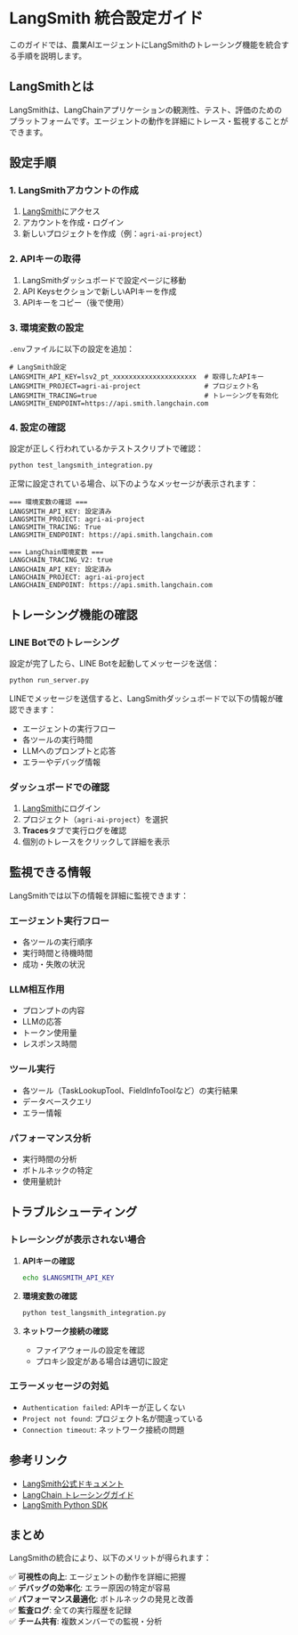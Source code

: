 # LangSmith 統合設定ガイド

このガイドでは、農業AIエージェントにLangSmithのトレーシング機能を統合する手順を説明します。

## LangSmithとは

LangSmithは、LangChainアプリケーションの観測性、テスト、評価のためのプラットフォームです。エージェントの動作を詳細にトレース・監視することができます。

## 設定手順

### 1. LangSmithアカウントの作成

1. [LangSmith](https://smith.langchain.com/)にアクセス
2. アカウントを作成・ログイン
3. 新しいプロジェクトを作成（例：`agri-ai-project`）

### 2. APIキーの取得

1. LangSmithダッシュボードで設定ページに移動
2. API Keysセクションで新しいAPIキーを作成
3. APIキーをコピー（後で使用）

### 3. 環境変数の設定

`.env`ファイルに以下の設定を追加：

```env
# LangSmith設定
LANGSMITH_API_KEY=lsv2_pt_xxxxxxxxxxxxxxxxxxxxx  # 取得したAPIキー
LANGSMITH_PROJECT=agri-ai-project                # プロジェクト名
LANGSMITH_TRACING=true                           # トレーシングを有効化
LANGSMITH_ENDPOINT=https://api.smith.langchain.com
```

### 4. 設定の確認

設定が正しく行われているかテストスクリプトで確認：

```bash
python test_langsmith_integration.py
```

正常に設定されている場合、以下のようなメッセージが表示されます：

```
=== 環境変数の確認 ===
LANGSMITH_API_KEY: 設定済み
LANGSMITH_PROJECT: agri-ai-project
LANGSMITH_TRACING: True
LANGSMITH_ENDPOINT: https://api.smith.langchain.com

=== LangChain環境変数 ===
LANGCHAIN_TRACING_V2: true
LANGCHAIN_API_KEY: 設定済み
LANGCHAIN_PROJECT: agri-ai-project
LANGCHAIN_ENDPOINT: https://api.smith.langchain.com
```

## トレーシング機能の確認

### LINE Botでのトレーシング

設定が完了したら、LINE Botを起動してメッセージを送信：

```bash
python run_server.py
```

LINEでメッセージを送信すると、LangSmithダッシュボードで以下の情報が確認できます：

- エージェントの実行フロー
- 各ツールの実行時間
- LLMへのプロンプトと応答
- エラーやデバッグ情報

### ダッシュボードでの確認

1. [LangSmith](https://smith.langchain.com/)にログイン
2. プロジェクト（`agri-ai-project`）を選択
3. **Traces**タブで実行ログを確認
4. 個別のトレースをクリックして詳細を表示

## 監視できる情報

LangSmithでは以下の情報を詳細に監視できます：

### エージェント実行フロー
- 各ツールの実行順序
- 実行時間と待機時間
- 成功・失敗の状況

### LLM相互作用
- プロンプトの内容
- LLMの応答
- トークン使用量
- レスポンス時間

### ツール実行
- 各ツール（TaskLookupTool、FieldInfoToolなど）の実行結果
- データベースクエリ
- エラー情報

### パフォーマンス分析
- 実行時間の分析
- ボトルネックの特定
- 使用量統計

## トラブルシューティング

### トレーシングが表示されない場合

1. **APIキーの確認**
   ```bash
   echo $LANGSMITH_API_KEY
   ```

2. **環境変数の確認**
   ```bash
   python test_langsmith_integration.py
   ```

3. **ネットワーク接続の確認**
   - ファイアウォールの設定を確認
   - プロキシ設定がある場合は適切に設定

### エラーメッセージの対処

- `Authentication failed`: APIキーが正しくない
- `Project not found`: プロジェクト名が間違っている
- `Connection timeout`: ネットワーク接続の問題

## 参考リンク

- [LangSmith公式ドキュメント](https://docs.smith.langchain.com/)
- [LangChain トレーシングガイド](https://python.langchain.com/docs/langsmith/walkthrough)
- [LangSmith Python SDK](https://github.com/langchain-ai/langsmith-sdk)

## まとめ

LangSmithの統合により、以下のメリットが得られます：

✅ **可視性の向上**: エージェントの動作を詳細に把握  
✅ **デバッグの効率化**: エラー原因の特定が容易  
✅ **パフォーマンス最適化**: ボトルネックの発見と改善  
✅ **監査ログ**: 全ての実行履歴を記録  
✅ **チーム共有**: 複数メンバーでの監視・分析 